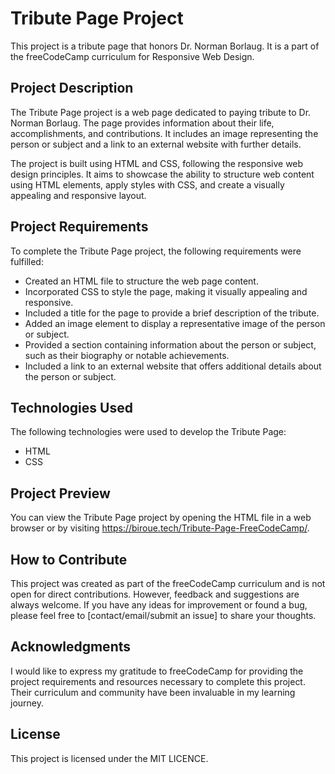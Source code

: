 # Tribute Page Project

This project is a tribute page that honors Dr. Norman Borlaug. It is a part of the freeCodeCamp curriculum for Responsive Web Design.

## Project Description

The Tribute Page project is a web page dedicated to paying tribute to Dr. Norman Borlaug. The page provides information about their life, accomplishments, and contributions. It includes an image representing the person or subject and a link to an external website with further details.

The project is built using HTML and CSS, following the responsive web design principles. It aims to showcase the ability to structure web content using HTML elements, apply styles with CSS, and create a visually appealing and responsive layout.

## Project Requirements

To complete the Tribute Page project, the following requirements were fulfilled:

- Created an HTML file to structure the web page content.
- Incorporated CSS to style the page, making it visually appealing and responsive.
- Included a title for the page to provide a brief description of the tribute.
- Added an image element to display a representative image of the person or subject.
- Provided a section containing information about the person or subject, such as their biography or notable achievements.
- Included a link to an external website that offers additional details about the person or subject.

## Technologies Used

The following technologies were used to develop the Tribute Page:

- HTML
- CSS

## Project Preview

You can view the Tribute Page project by opening the HTML file in a web browser or by visiting https://biroue.tech/Tribute-Page-FreeCodeCamp/.

## How to Contribute

This project was created as part of the freeCodeCamp curriculum and is not open for direct contributions. However, feedback and suggestions are always welcome. If you have any ideas for improvement or found a bug, please feel free to [contact/email/submit an issue] to share your thoughts.

## Acknowledgments

I would like to express my gratitude to freeCodeCamp for providing the project requirements and resources necessary to complete this project. Their curriculum and community have been invaluable in my learning journey.

## License

This project is licensed under the MIT LICENCE.